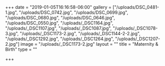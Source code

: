 +++
date = "2019-01-05T16:16:58-06:00"
gallery = ["/uploads/DSC_0481-1.jpg", "/uploads/DSC_0742.jpg", "/uploads/DSC_0699.jpg", "/uploads/DSC_0680.jpg", "/uploads/DSC_0646.jpg", "/uploads/DSC_0550.jpg", "/uploads/_DSC1164.jpg", "/uploads/_DSC1107.jpg", "/uploads/_DSC1087.jpg", "/uploads/_DSC1078-3.jpg", "/uploads/_DSC1173-2.jpg", "/uploads/_DSC1144-2-2.jpg", "/uploads/_DSC1292.jpg", "/uploads/_DSC1264.jpg", "/uploads/_DSC1207-2.jpg"]
image = "/uploads/_DSC1173-2.jpg"
layout = ""
title = "Maternity & Birth"
type = ""

+++
